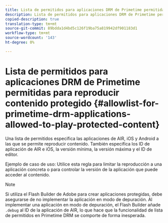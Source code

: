 ```yaml
---
title: Lista de permitidos para aplicaciones DRM de Primetime permitidas para reproducir contenido protegido
description: Lista de permitidos para aplicaciones DRM de Primetime permitidas para reproducir contenido protegido
copied-description: true
translation-type: tm+mt
source-git-commit: 89bdda1d4bd5c126f19ba75a819942df901183d1
workflow-type: tm+mt
source-wordcount: '143'
ht-degree: 0%

---
```



# Lista de permitidos para aplicaciones DRM de Primetime permitidas para reproducir contenido protegido {#allowlist-for-primetime-drm-applications-allowed-to-play-protected-content}

Una lista de permitidos especifica las aplicaciones de AIR, iOS y Android a las que se permite reproducir contenido. También especifica los ID de aplicación de AIR e iOS, la versión mínima, la versión máxima y el ID de editor.

Ejemplo de caso de uso: Utilice esta regla para limitar la reproducción a una aplicación concreta o para controlar la versión de la aplicación que puede acceder al contenido.

>[!NOTE]
>
>Si utiliza el Flash Builder de Adobe para crear aplicaciones protegidas, debe asegurarse de no implementar la aplicación en modo de depuración. Al implementar una aplicación en modo de depuración, el Flash Builder añade `.debug` al ID de la aplicación de AIR, lo que hace que la funcionalidad de lista de permitidos en Primetime DRM se comporte de forma inesperada.
